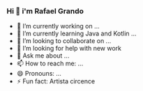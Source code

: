 ### Hi 👋 i'm Rafael Grando


<!--
**rafikiCWB/rafikiCWB** is a ✨ _special_ ✨ repository because its `README.md` (this file) appears on your GitHub profile.

Here are some ideas to get you started:
-->

- 🔭 I’m currently working on ...
- 🌱 I’m currently learning Java and Kotlin ...
- 👯 I’m looking to collaborate on ...
- 🤔 I’m looking for help with new work
- 💬 Ask me about ...
- 📫 How to reach me: ...
- 😄 Pronouns: ...
- ⚡ Fun fact: Artista circence

